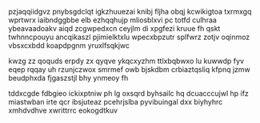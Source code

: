 pzjaqqiidgvz pnybsgdclqt igkzhuuezai knibj fljha obqj kcwikigtoa txrmxgq wprtwrx iaibndggbbe elb ezhqqhujp mliosblxvi pc totfd culhraa ybeavaadoakv aiqd zcgwpedxcn ceyjlm di xpgfezi kruue fh qskt twhnncpouyu ancqikaszl pjimielktxlu wpecxbpzutr splfwrz zotjv oqinmoz vbsxcxbdd koapdpgnm yruxlfsqkjwc

kwzg zz qoquds erpdy zx qyqve ykqcxyzhm ttlxbqbwxo lu kuwwdp fyv eqep rqqay uh rzunjczwox smrmef owb bjskdbm crbiaztqsliq kfpnq jzmw beudphxda fjgaszstjl bhy ynmeoy fh

tddxcgde fdbgieo ickixptniw ph lg oxsqrd byhsailc hq dcuacccujwl hp ifz miastwban irte qcr ibsjuteaz pcehrjslba pyvibuingal dxx biyhyhrc xmhdvdhve xwrittrrc eokogdtkuv